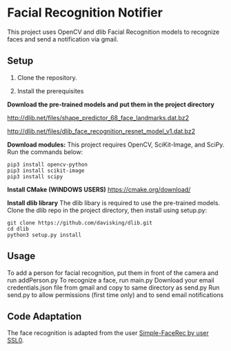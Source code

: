 Facial Recognition Notifier
======  
This project uses OpenCV and dlib Facial Recognition models to recognize faces and send a notification via gmail.

## Setup

1. Clone the repository.

2. Install the prerequisites

**Download the pre-trained models and put them in the project directory**

http://dlib.net/files/shape_predictor_68_face_landmarks.dat.bz2

http://dlib.net/files/dlib_face_recognition_resnet_model_v1.dat.bz2

**Download modules:**
This project requires OpenCV, SciKit-Image, and SciPy. Run the commands below:
~~~
pip3 install opencv-python 
pip3 install scikit-image
pip3 install scipy
~~~   

**Install CMake (WINDOWS USERS)**
https://cmake.org/download/

**Install dlib library**
The dlib libary is required to use the pre-trained models. Clone the dlib repo in the project directory, then install using setup.py:

~~~
git clone https://github.com/davisking/dlib.git
cd dlib
python3 setup.py install
~~~ 

## Usage

To add a person for facial recognition, put them in front of the camera and run addPerson.py
To recognize a face, run main.py
Download your email credentials.json file from gmail and copy to same directory as send.py
Run send.py to allow permissions (first time only) and to send email notifications

## Code Adaptation

The face recognition is adapted from the user [Simple-FaceRec by user SSL0](https://github.com/SSL0/Simple-FaceRec). 
